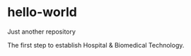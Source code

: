 # hello-world
Just another repository

The first step to establish Hospital & Biomedical Technology.
